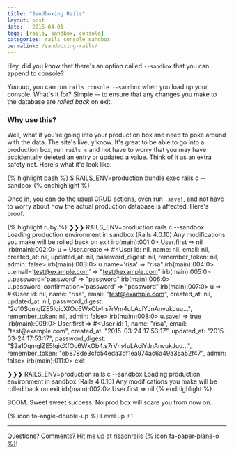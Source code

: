 ```yaml
---
title: "Sandboxing Rails"
layout: post
date:   2015-04-01
tags: [rails, sandbox, console]
categories: rails console sandbox
permalink: /sandboxing-rails/
---
```


Hey, did you know that there's an option called `--sandbox` that you can append to console? 

Yuuuup, you can run `rails console --sandbox` when you load up your console. What's it for? Simple -- to ensure that any changes you make to the database are _rolled back_ on exit.

### Why use this?

Well, what if you're going into your production box and need to poke around with the data. The site's live, y'know. It's great to be able to go into a production box, run `rails c` and not have to worry that you may have accidentally deleted an entry or updated a value. Think of it as an extra safety net. Here's what it'd look like.

{% highlight bash %}
$ RAILS_ENV=production bundle exec rails c --sandbox
{% endhighlight %}

Once in, you can do the usual CRUD actions, even run `.save!`, and not have to worry about how the actual production database is affected. Here's proof.

{% highlight ruby %}
❯❯❯ RAILS_ENV=production rails c --sandbox
Loading production environment in sandbox (Rails 4.0.10)
Any modifications you make will be rolled back on exit
irb(main):001:0> User.first
=> nil
irb(main):002:0> u = User.create
=> #<User id: nil, name: nil, email: nil, created_at: nil, updated_at: nil, password_digest: nil, remember_token: nil, admin: false>
irb(main):003:0> u.name='risa'
=> "risa"
irb(main):004:0> u.email='test@example.com'
=> "test@example.com"
irb(main):005:0> u.password='password'
=> "password"
irb(main):006:0> u.password_confirmation='password'
=> "password"
irb(main):007:0> u
=> #<User id: nil, name: "risa", email: "test@example.com", created_at: nil, updated_at: nil, password_digest:    "$2a$10$qmgIZE5IqicXfOc6WxOb4.s7rVm4uLAciYJnAnvukJuu...", remember_token: nil, admin: false>
irb(main):008:0> u.save!
=> true
irb(main):009:0> User.first
=> #<User id: 1, name: "risa", email: "test@example.com", created_at: "2015-03-24 17:53:17", updated_at: "2015-03-24 17:53:17",     password_digest: "$2a$10$qmgIZE5IqicXfOc6WxOb4.s7rVm4uLAciYJnAnvukJuu...", remember_token:    "eb878de3cfc54eda3df1ea974ac6a49a35a52f47", admin: false>
irb(main):011:0> exit

❯❯❯ RAILS_ENV=production rails c --sandbox
Loading production environment in sandbox (Rails 4.0.10)
Any modifications you make will be rolled back on exit
irb(main):002:0> User.first
=> nil
{% endhighlight %}

BOOM. Sweet sweet success. No prod box will scare you from now on.

{% icon fa-angle-double-up %} Level up +1

***

Questions? Comments? Hit me up at [risaonrails {% icon fa-paper-plane-o %}][email]!

[email]: mailto:risaonrails@gmail.com